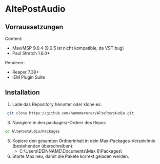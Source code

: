 # AltePostAudio
## Vorraussetzungen
Content:
- Max/MSP 9.0.4 (9.0.5 ist nicht kompatible, da VST bug)
- Paul Stretch 1.6.0+

Renderer:
- Reaper 7.39+
- IEM Plugin Suite

## Installation
1. Lade das Repository herunter oder klone es:
```bash
 git clone https://github.com/hammmererer/AltePostAudio.git
```
3. Navigiere in den packages/-Ordner des Repos
```bash
cd AltePostAudio/Packages
```
5. Kopiere den gesamten Ordnerinhalt in dein Max-Packages-Verzeichnis (bestehenden überschreiben):
   - C:\Users\DEINNAME\Documents\Max 8\Packages\
6. Starte Max neu, damit die Pakete korrekt geladen werden.
